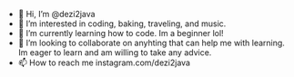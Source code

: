 - 👋 Hi, I’m @dezi2java
- 👀 I’m interested in coding, baking, traveling, and music.
- 🌱 I’m currently learning how to code. Im a beginner lol!
- 💞️ I’m looking to collaborate on anyhting that can help me with learning. Im eager to learn and am willing to take any advice.
- 📫 How to reach me instagram.com/dezi2java 

<!---
dezi2java/dezi2java is a ✨ special ✨ repository because its `README.md` (this file) appears on your GitHub profile.
You can click the Preview link to take a look at your changes.
--->
